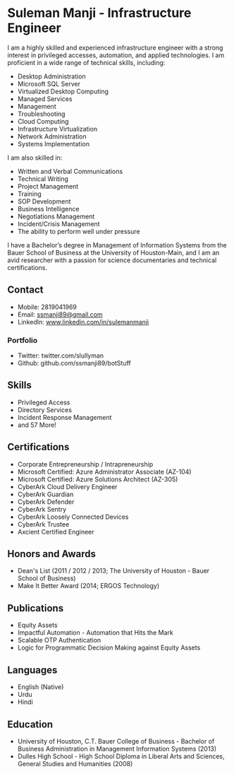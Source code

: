 # Suleman Manji - Infrastructure Engineer

I am a highly skilled and experienced infrastructure engineer with a strong interest in privileged accesses, automation, and applied technologies. I am proficient in a wide range of technical skills, including:

- Desktop Administration
- Microsoft SQL Server
- Virtualized Desktop Computing
- Managed Services
- Management
- Troubleshooting
- Cloud Computing
- Infrastructure Virtualization
- Network Administration
- Systems Implementation

I am also skilled in:

- Written and Verbal Communications
- Technical Writing
- Project Management
- Training
- SOP Development
- Business Intelligence
- Negotiations Management
- Incident/Crisis Management
- The ability to perform well under pressure

I have a Bachelor’s degree in Management of Information Systems from the Bauer School of Business at the University of Houston-Main, and I am an avid researcher with a passion for science documentaries and technical certifications.

## Contact

- Mobile: 2819041969
- Email: ssmanji89@gmail.com
- LinkedIn: www.linkedin.com/in/sulemanmanji

### Portfolio

- Twitter: twitter.com/slullyman
- Github: github.com/ssmanji89/botStuff

## Skills

- Privileged Access
- Directory Services
- Incident Response Management
- and 57 More!

## Certifications

- Corporate Entrepreneurship / Intrapreneurship 
- Microsoft Certified: Azure Administrator Associate (AZ-104)
- Microsoft Certified: Azure Solutions Architect (AZ-305)
- CyberArk Cloud Delivery Engineer
- CyberArk Guardian 
- CyberArk Defender 
- CyberArk Sentry
- CyberArk Loosely Connected Devices
- CyberArk Trustee
- Axcient Certified Engineer

## Honors and Awards

- Dean's List (2011 / 2012 / 2013; The University of Houston - Bauer School of Business)
- Make It Better Award (2014; ERGOS Technology)

## Publications

- Equity Assets
- Impactful Automation - Automation that Hits the Mark
- Scalable OTP Authentication
- Logic for Programmatic Decision Making against Equity Assets

## Languages

- English (Native)
- Urdu
- Hindi

## Education

- University of Houston, C.T. Bauer College of Business - Bachelor of Business Administration in Management Information Systems (2013)
- Dulles High School - High School Diploma in Liberal Arts and Sciences, General Studies and Humanities (2008)
